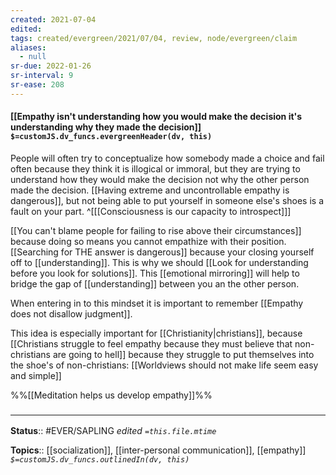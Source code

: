 ```yaml
---
created: 2021-07-04
edited: 
tags: created/evergreen/2021/07/04, review, node/evergreen/claim
aliases:
  - null
sr-due: 2022-01-26
sr-interval: 9
sr-ease: 208
---
```


#### [[Empathy isn't understanding how you would make the decision it's understanding why they made the decision]] `$=customJS.dv_funcs.evergreenHeader(dv, this)`


People will often try to conceptualize how somebody made a choice and fail often because they think it is illogical or immoral, but they are trying to understand how they would make the decision not why the other person made the decision.
[[Having extreme and uncontrollable empathy is dangerous]], but
not being able to put yourself in someone else's shoes is a fault on your part.
^[[[Consciousness is our capacity to introspect]]]

[[You can't blame people for failing to rise above their circumstances]] because doing so means you cannot empathize with their position. 
[[Searching for THE answer is dangerous]] because your closing yourself off to [[understanding]].
This is why 
we should [[Look for understanding before you look for solutions]].
This [[emotional mirroring]] will help to bridge the gap of [[understanding]] between you an the other person. 

When entering in to this mindset it is important to remember 
[[Empathy does not disallow judgment]].

This idea is especially important for [[Christianity|christians]], because [[Christians struggle to feel empathy because they must believe that non-christians are going to hell]] because they struggle to put themselves into the shoe's of non-christians:
[[Worldviews should not make life seem easy and simple]]

%%[[Meditation helps us develop empathy]]%%
### <hr class="footnote"/>

**Status**:: #EVER/SAPLING 
*edited `=this.file.mtime`*

**Topics**:: [[socialization]], [[inter-personal communication]], [[empathy]]
*`$=customJS.dv_funcs.outlinedIn(dv, this)`*
